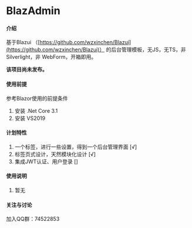 # BlazAdmin

#### 介绍
基于Blazui （[https://github.com/wzxinchen/Blazui](https://github.com/wzxinchen/Blazui)） 的后台管理模板，无JS，无TS，非 Silverlight，非 WebForm，开箱即用。 

**该项目尚未发布。** 

#### 使用前提
参考Blazor使用的前提条件

1. 安装 .Net Core 3.1
2. 安装 VS2019


#### 计划特性

1.  一个标签，进行一些设置，得到一个后台管理界面 [√] 
2.  标签页式设计，天然模块化设计 [√]
3.  集成JWT认证、用户登录 []

#### 使用说明

1.  暂无

#### 关注与讨论

加入QQ群：74522853
